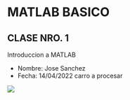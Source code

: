 # MATLAB BASICO

## CLASE NRO. 1 
Introduccion a MATLAB

- Nombre: Jose Sanchez
- Fecha: 14/04/2022
carro a procesar 

![](./img/images.png)



